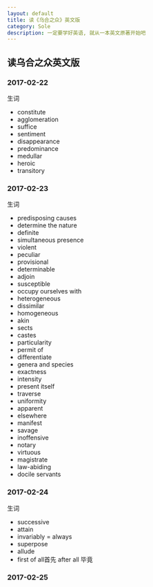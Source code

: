 ```yaml
---
layout: default
title: 读《乌合之众》英文版
category: Sole
description: 一定要学好英语, 就从一本英文原著开始吧
---
```


## 读乌合之众英文版


### 2017-02-22

生词

* constitute
* agglomeration
* suffice
* sentiment
* disappearance
* predominance
* medullar
* heroic
* transitory

### 2017-02-23

生词

* predisposing causes
* determine the nature
* definite
* simultaneous presence
* violent
* peculiar
* provisional
* determinable
* adjoin
* susceptible
* occupy ourselves with
* heterogeneous
* dissimilar
* homogeneous
* akin
* sects
* castes
* particularity
* permit of
* differentiate
* genera and species
* exactness
* intensity
* present itself
* traverse
* uniformity
* apparent
* elsewhere
* manifest
* savage
* inoffensive
* notary
* virtuous
* magistrate
* law-abiding
* docile servants

### 2017-02-24

生词

* successive
* attain
* invariably = always
* superpose
* allude
* first of all首先 after all 毕竟

### 2017-02-25
